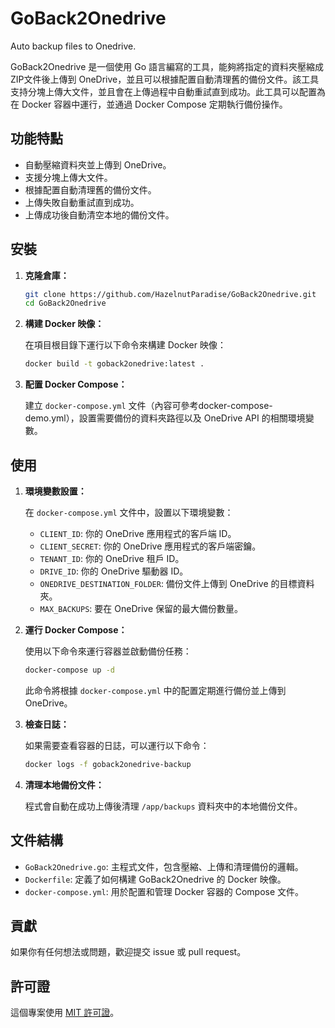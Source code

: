 # GoBack2Onedrive
Auto backup files to Onedrive.

GoBack2Onedrive 是一個使用 Go 語言編寫的工具，能夠將指定的資料夾壓縮成ZIP文件後上傳到 OneDrive，並且可以根據配置自動清理舊的備份文件。該工具支持分塊上傳大文件，並且會在上傳過程中自動重試直到成功。此工具可以配置為在 Docker 容器中運行，並通過 Docker Compose 定期執行備份操作。

## 功能特點

- 自動壓縮資料夾並上傳到 OneDrive。
- 支援分塊上傳大文件。
- 根據配置自動清理舊的備份文件。
- 上傳失敗自動重試直到成功。
- 上傳成功後自動清空本地的備份文件。

## 安裝

1. **克隆倉庫：**

   ```bash
   git clone https://github.com/HazelnutParadise/GoBack2Onedrive.git
   cd GoBack2Onedrive
   ```

2. **構建 Docker 映像：**

   在項目根目錄下運行以下命令來構建 Docker 映像：

   ```bash
   docker build -t goback2onedrive:latest .
   ```

3. **配置 Docker Compose：**

   建立 `docker-compose.yml` 文件（內容可參考docker-compose-demo.yml），設置需要備份的資料夾路徑以及 OneDrive API 的相關環境變數。

## 使用

1. **環境變數設置：**

   在 `docker-compose.yml` 文件中，設置以下環境變數：

   - `CLIENT_ID`: 你的 OneDrive 應用程式的客戶端 ID。
   - `CLIENT_SECRET`: 你的 OneDrive 應用程式的客戶端密鑰。
   - `TENANT_ID`: 你的 OneDrive 租戶 ID。
   - `DRIVE_ID`: 你的 OneDrive 驅動器 ID。
   - `ONEDRIVE_DESTINATION_FOLDER`: 備份文件上傳到 OneDrive 的目標資料夾。
   - `MAX_BACKUPS`: 要在 OneDrive 保留的最大備份數量。

2. **運行 Docker Compose：**

   使用以下命令來運行容器並啟動備份任務：

   ```bash
   docker-compose up -d
   ```

   此命令將根據 `docker-compose.yml` 中的配置定期進行備份並上傳到 OneDrive。

3. **檢查日誌：**

   如果需要查看容器的日誌，可以運行以下命令：

   ```bash
   docker logs -f goback2onedrive-backup
   ```

4. **清理本地備份文件：**

   程式會自動在成功上傳後清理 `/app/backups` 資料夾中的本地備份文件。

## 文件結構

- `GoBack2Onedrive.go`: 主程式文件，包含壓縮、上傳和清理備份的邏輯。
- `Dockerfile`: 定義了如何構建 GoBack2Onedrive 的 Docker 映像。
- `docker-compose.yml`: 用於配置和管理 Docker 容器的 Compose 文件。

## 貢獻

如果你有任何想法或問題，歡迎提交 issue 或 pull request。

## 許可證

這個專案使用 [MIT 許可證](LICENSE)。
